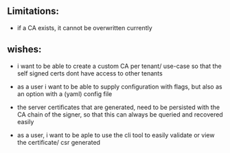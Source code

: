 ## Limitations:

- if a CA exists, it cannot be overwritten currently

## wishes:

- i want to be able to create a custom CA per tenant/ use-case so that the self signed certs dont have access to other tenants

- as a user i want to be able to supply configuration with flags, but also as an option with a (yaml) config file

- the server certificates that are generated, need to be persisted with the CA chain of the signer, so that this can always be queried and recovered easily


- as a user, i want to be aple to use the cli tool to easily validate or view the certificate/ csr generated
